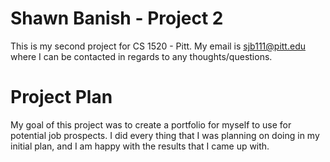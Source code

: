 # Shawn Banish - Project 2
This is my second project for CS 1520 - Pitt. My email is sjb111@pitt.edu where I can be contacted in regards to any thoughts/questions.

# Project Plan
My goal of this project was to create a portfolio for myself to use for potential job prospects. I did every thing that I was planning on doing in my initial plan, and I am happy with the results that I came up with. 

